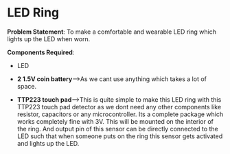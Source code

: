 # LED Ring
**Problem Statement**: To make a comfortable and wearable LED ring which lights up the LED when worn.

**Components Required**:
- LED
- **2 1.5V coin battery**-->As we cant use anything which takes a lot of space.

- **TTP223 touch pad**-->This is quite simple to make this LED ring with this TTP223 touch pad detector as we dont need any other components like resistor, capacitors or any microcontroller. Its a complete package which works completely fine with 3V. This will be mounted on the interior of the ring. And output pin of this sensor can be directly connected to the LED such that when someone puts on the ring this sensor gets activated and lights up the LED.




